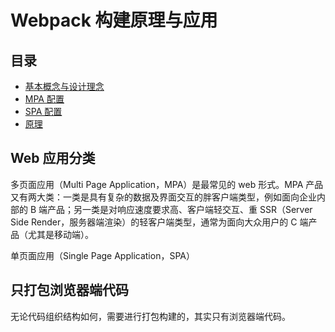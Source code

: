 # Webpack 构建原理与应用

## 目录

+ [基本概念与设计理念](./article-1.md)
+ [MPA 配置](./article-2.md)
+ [SPA 配置]()
+ [原理]()

## Web 应用分类

多页面应用（Multi Page Application，MPA）是最常见的 web 形式。MPA 产品又有两大类：一类是具有复杂的数据及界面交互的胖客户端类型，例如面向企业内部的 B 端产品；另一类是对响应速度要求高、客户端轻交互、重 SSR（Server Side Render，服务器端渲染）的轻客户端类型，通常为面向大众用户的 C 端产品（尤其是移动端）。

单页面应用（Single Page Application，SPA）

## 只打包浏览器端代码

无论代码组织结构如何，需要进行打包构建的，其实只有浏览器端代码。
